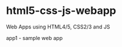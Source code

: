 html5-css-js-webapp
===================

Web Apps using HTML4/5, CSS2/3 and JS

app1 - sample web app